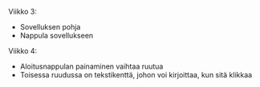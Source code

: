 Viikko 3:

- Sovelluksen pohja
- Nappula sovellukseen


Viikko 4:
- Aloitusnappulan painaminen vaihtaa ruutua
- Toisessa ruudussa on tekstikenttä, johon voi kirjoittaa, kun sitä klikkaa